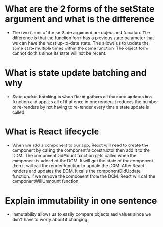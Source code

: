 # What are the 2 forms of the setState argument and what is the difference

- The two forms of the setState argument are object and function. The difference is that the function form has a previous state parameter that we can have the most up-to-date state. This allows us to update the same state multiple times within the same function. The object form cannot do this since its state will not be recent.

# What is state update batching and why

- State update batching is when React gathers all the state updates in a function and applies all of it at once in one render. It reduces the number of re-renders by not having to re-render every time a state update is called.

# What is React lifecycle

- When we add a component to our app, React will need to create the component by calling the component's constructor then add it to the DOM. The componentDidMount function gets called when the component is added ot the DOM. It will get the state of the component then it will call the render function to update the DOM. After React renders and updates the DOM, it calls the componentDidUpdate function. If we remove the component from the DOM, React will call the componentWillUnmount function.

# Explain immutability in one sentence

- Immutability allows us to easily compare objects and values since we don't have to worry about it changing.
